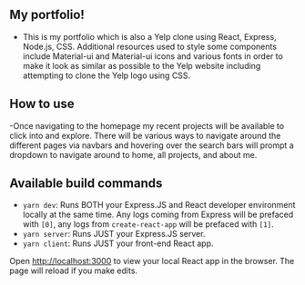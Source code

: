 ## My portfolio!

- This is my portfolio which is also a Yelp clone using React, Express, Node.js, CSS. Additional resources used to style some components include Material-ui and Material-ui icons and various fonts in order to make it look as similar as possible to the Yelp website including attempting to clone the Yelp logo using CSS.

## How to use

-Once navigating to the homepage my recent projects will be available to click into and explore. There will be various ways to navigate around the different pages via navbars and hovering over the search bars will prompt a dropdown to navigate around to home, all projects, and about me. 

## Available build commands

- `yarn dev`: Runs BOTH your Express.JS and React developer environment locally at the same time. Any logs coming from Express will be prefaced with `[0]`, any logs from `create-react-app` will be prefaced with `[1]`.
- `yarn server`: Runs JUST your Express.JS server.
- `yarn client`: Runs JUST your front-end React app.

Open [http://localhost:3000](http://localhost:3000) to view your local React app in the browser. The page will reload if you make edits.
